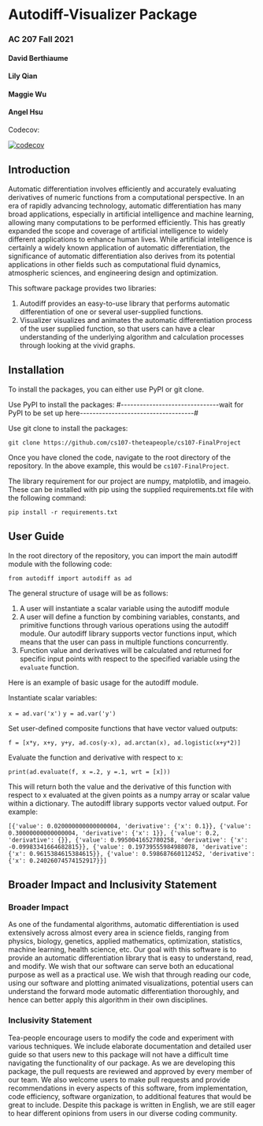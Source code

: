 # Autodiff-Visualizer Package
### AC 207 Fall 2021   

#### David Berthiaume
#### Lily Qian
#### Maggie Wu
#### Angel Hsu

Codecov:

[![codecov](https://codecov.io/gh/cs107-theteapeople/cs107-FinalProject/branch/main/graph/badge.svg?token=I1Z7BI3O7F)](https://codecov.io/gh/cs107-theteapeople/cs107-FinalProject)

## Introduction

Automatic differentiation involves efficiently and accurately evaluating derivatives of numeric functions from a computational perspective. In an era of rapidly advancing technology, automatic differentiation has many broad applications, especially in artificial intelligence and machine learning, allowing many computations to be performed efficiently. This has greatly expanded the scope and coverage of artificial intelligence to widely different applications to enhance human lives. While artificial intelligence is certainly a widely known application of automatic differentiation, the significance of automatic differentiation also derives from its potential applications in other fields such as computational fluid dynamics, atmospheric sciences, and engineering design and optimization.

This software package provides two libraries:
1. Autodiff provides an easy-to-use library that performs automatic differentiation of one or several user-supplied functions.
2. Visualizer visualizes and animates the automatic differentiation process of the user supplied function, so that users can have a clear understanding of the underlying algorithm and calculation processes through looking at the vivid graphs.

## Installation

To install the packages, you can either use PyPI or git clone.

Use PyPI to install the packages:
#-------------------------------wait for PyPI to be set up here------------------------------------#

Use git clone to install the packages:

`git clone https://github.com/cs107-theteapeople/cs107-FinalProject`

Once you have cloned the code, navigate to the root directory of the repository.  In the above example, this would be `cs107-FinalProject`.  

The library requirement for our project are numpy, matplotlib, and imageio. These can be installed with pip using the supplied requirements.txt file with the following command:

`pip install -r requirements.txt`

## User Guide

In the root directory of the repository, you can import the main autodiff module with the following code: 

`from autodiff import autodiff as ad`

The general structure of usage will be as follows:
1. A user will instantiate a scalar variable using the autodiff module 
2. A user will define a function by combining variables, constants, and primitive functions through various operations using the autodiff module. Our autodiff library supports vector functions input, which means that the user can pass in multiple functions concurrently. 
3. Function value and derivatives will be calculated and returned for specific input points with respect to the specified variable using the `evaluate` function.  
 
Here is an example of basic usage for the autodiff module. 

Instantiate scalar variables:

`x = ad.var('x')`
`y = ad.var('y')`

Set user-defined composite functions that have vector valued outputs:

`f = [x*y, x+y, y+y, ad.cos(y-x), ad.arctan(x), ad.logistic(x+y*2)]`

Evaluate the function and derivative with respect to x:
  
```
print(ad.evaluate(f, x =.2, y =.1, wrt = [x]))
```

This will return both the value and the derivative of this function with respect to x evaluated at the given points as a numpy array or scalar value within a dictionary. The autodiff library supports vector valued output. For example:

`[{'value': 0.020000000000000004, 'derivative': {'x': 0.1}}, {'value': 0.30000000000000004, 'derivative': {'x': 1}}, {'value': 0.2, 'derivative': {}}, {'value': 0.9950041652780258, 'derivative': {'x': -0.09983341664682815}}, {'value': 0.19739555984988078, 'derivative': {'x': 0.9615384615384615}}, {'value': 0.598687660112452, 'derivative': {'x': 0.24026074574152917}}]`

## Broader Impact and Inclusivity Statement

### Broader Impact

As one of the fundamental algorithms, automatic differentiation is used extensively across almost every area in science fields, ranging from physics, biology, genetics, applied mathematics, optimization, statistics, machine learning, health science, etc. Our goal with this software is to provide an automatic differentiation library that is easy to understand, read, and modify. We wish that our software can serve both an educational purpose as well as a practical use. We wish that through reading our code, using our software and plotting animated visualizations, potential users can understand the forward mode automatic differentiation thoroughly, and hence can better apply this algorithm in their own disciplines.

### Inclusivity Statement

Tea-people encourage users to modify the code and experiment with various techniques. We include elaborate documentation and detailed user guide so that users new to this package will not have a difficult time navigating the functionality of our package. As we are developing this package, the pull requests are reviewed and approved by every member of our team. We also welcome users to make pull requests and provide recommendations in every aspects of this software, from implementation, code efficiency, software organization, to additional features that would be great to include. Despite this package is written in English, we are still eager to hear different opinions from users in our diverse coding community. 


